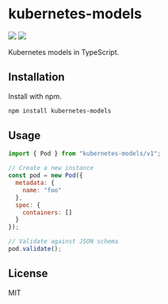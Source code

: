 # kubernetes-models

[![](https://img.shields.io/npm/v/kubernetes-models.svg)](https://www.npmjs.com/package/kubernetes-models) [![](https://img.shields.io/badge/kubernetes-1.27.1-green.svg)](https://github.com/kubernetes/kubernetes/tree/v1.27.1)

Kubernetes models in TypeScript.

## Installation

Install with npm.

```sh
npm install kubernetes-models
```

## Usage

```js
import { Pod } from "kubernetes-models/v1";

// Create a new instance
const pod = new Pod({
  metadata: {
    name: "foo"
  },
  spec: {
    containers: []
  }
});

// Validate against JSON schema
pod.validate();
```

## License

MIT
